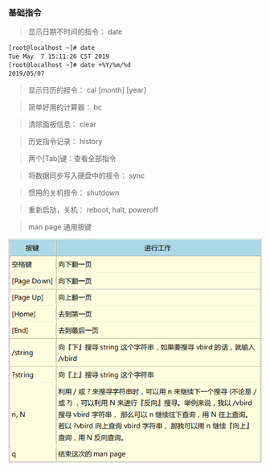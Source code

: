 
### 基础指令

> 显示日期不时间的指令： date

```bash
[root@localhost ~]# date
Tue May  7 15:11:26 CST 2019
[root@localhost ~]# date +%Y/%m/%d
2019/05/07
```

> 显示日历的挃令： cal [month] [year]


> 简单好用的计算器： bc 


> 清除面板信息： clear


> 历史指令记录： history


> 两个[Tab]键：查看全部指令


> 将数据同步写入硬盘中的挃令： sync


> 惯用的关机挃令： shutdown


> 重新启劢，关机： reboot, halt, poweroff

> man page 通用按键

![按键整理](./Linux/linux-manpage.png)